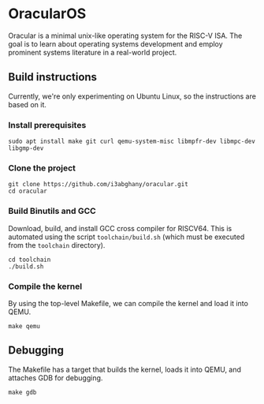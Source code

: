 # OracularOS

Oracular is a minimal unix-like operating system for the RISC-V ISA. The goal is
to learn about operating systems development and employ prominent systems
literature in a real-world project.

## Build instructions

Currently, we're only experimenting on Ubuntu Linux, so the instructions are
based on it.

### Install prerequisites

```console
sudo apt install make git curl qemu-system-misc libmpfr-dev libmpc-dev libgmp-dev
```

### Clone the project

```console
git clone https://github.com/i3abghany/oracular.git
cd oracular
```

### Build Binutils and GCC

Download, build, and install GCC cross compiler for RISCV64. This is automated
using the script `toolchain/build.sh` (which must be executed from the
`toolchain` directory).

```console
cd toolchain
./build.sh
```

### Compile the kernel

By using the top-level Makefile, we can compile the kernel and load it into
QEMU.

```console
make qemu
```

## Debugging

The Makefile has a target that builds the kernel, loads it into QEMU, and
attaches GDB for debugging.

```console
make gdb
```
